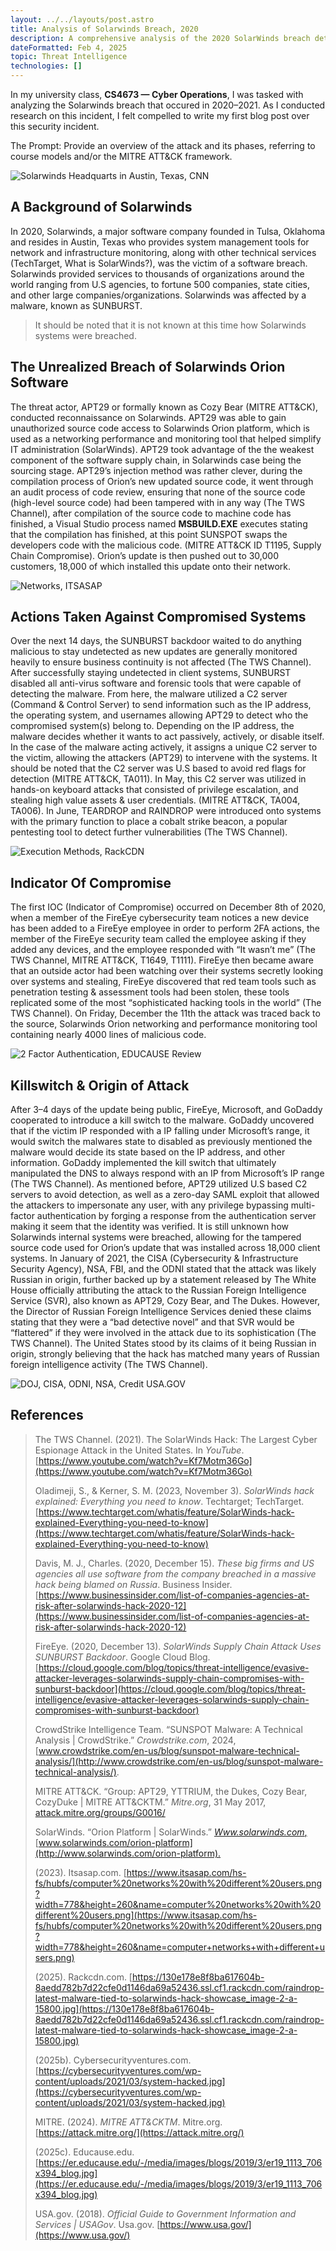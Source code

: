 ```yaml
---
layout: ../../layouts/post.astro
title: Analysis of Solarwinds Breach, 2020
description: A comprehensive analysis of the 2020 SolarWinds breach detailing APT29's supply chain compromise, attack phases, and response efforts through the lens of the MITRE ATT&CK framework.
dateFormatted: Feb 4, 2025
topic: Threat Intelligence
technologies: []
---
```


In my university class, **CS4673 — Cyber Operations**, I was tasked with analyzing the Solarwinds breach that occured in 2020–2021. As I conducted research on this incident, I felt compelled to write my first blog post over this security incident.

The Prompt: Provide an overview of the attack and its phases, referring to course models and/or the MITRE ATT&CK framework.

![Solarwinds Headquarts in Austin, Texas, CNN](https://miro.medium.com/v2/resize:fit:1400/format:webp/0*m8pKwPEcTmmj0H5i.png)

A Background of Solarwinds
--------------------------

In 2020, Solarwinds, a major software company founded in Tulsa, Oklahoma and resides in Austin, Texas who provides system management tools for network and infrastructure monitoring, along with other technical services (TechTarget, What is SolarWinds?), was the victim of a software breach. Solarwinds provided services to thousands of organizations around the world ranging from U.S agencies, to fortune 500 companies, state cities, and other large companies/organizations. Solarwinds was affected by a malware, known as SUNBURST.

> It should be noted that it is not known at this time how Solarwinds systems were breached.

The Unrealized Breach of Solarwinds Orion Software
--------------------------------------------------

The threat actor, APT29 or formally known as Cozy Bear (MITRE ATT&CK), conducted reconnaissance on Solarwinds. APT29 was able to gain unauthorized source code access to Solarwinds Orion platform, which is used as a networking performance and monitoring tool that helped simplify IT administration (SolarWinds). APT29 took advantage of the the weakest component of the software supply chain, in Solarwinds case being the sourcing stage. APT29’s injection method was rather clever, during the compilation process of Orion’s new updated source code, it went through an audit process of code review, ensuring that none of the source code (high-level source code) had been tampered with in any way (The TWS Channel), after compilation of the source code to machine code has finished, a Visual Studio process named **MSBUILD.EXE** executes stating that the compilation has finished, at this point SUNSPOT swaps the developers code with the malicious code. (MITRE ATT&CK ID T1195, Supply Chain Compromise). Orion’s update is then pushed out to 30,000 customers, 18,000 of which installed this update onto their network.

![Networks, ITSASAP](https://miro.medium.com/v2/resize:fit:1400/format:webp/0*cAXq39BqnV3ev_21.png)

Actions Taken Against Compromised Systems
-----------------------------------------

Over the next 14 days, the SUNBURST backdoor waited to do anything malicious to stay undetected as new updates are generally monitored heavily to ensure business continuity is not affected (The TWS Channel). After successfully staying undetected in client systems, SUNBURST disabled all anti-virus software and forensic tools that were capable of detecting the malware. From here, the malware utilized a C2 server (Command & Control Server) to send information such as the IP address, the operating system, and usernames allowing APT29 to detect who the compromised system(s) belong to. Depending on the IP address, the malware decides whether it wants to act passively, actively, or disable itself. In the case of the malware acting actively, it assigns a unique C2 server to the victim, allowing the attackers (APT29) to intervene with the systems. It should be noted that the C2 server was U.S based to avoid red flags for detection (MITRE ATT&CK, TA011). In May, this C2 server was utilized in hands-on keyboard attacks that consisted of privilege escalation, and stealing high value assets & user credentials. (MITRE ATT&CK, TA004, TA006). In June, TEARDROP and RAINDROP were introduced onto systems with the primary function to place a cobalt strike beacon, a popular pentesting tool to detect further vulnerabilities (The TWS Channel).

![Execution Methods, RackCDN](https://miro.medium.com/v2/resize:fit:1400/format:webp/0*rzDRqxPblwnBdjQe.jpg)

Indicator Of Compromise
-----------------------

The first IOC (Indicator of Compromise) occurred on December 8th of 2020, when a member of the FireEye cybersecurity team notices a new device has been added to a FireEye employee in order to perform 2FA actions, the member of the FireEye security team called the employee asking if they added any devices, and the employee responded with “It wasn’t me” (The TWS Channel, MITRE ATT&CK, T1649, T1111). FireEye then became aware that an outside actor had been watching over their systems secretly looking over systems and stealing, FireEye discovered that red team tools such as penetration testing & assessment tools had been stolen, these tools replicated some of the most “sophisticated hacking tools in the world” (The TWS Channel). On Friday, December the 11th the attack was traced back to the source, Solarwinds Orion networking and performance monitoring tool containing nearly 4000 lines of malicious code.

![2 Factor Authentication, EDUCAUSE Review](https://miro.medium.com/v2/resize:fit:1400/format:webp/0*KoBdf30aUWm1VAX-.jpg)

Killswitch & Origin of Attack
-----------------------------

After 3–4 days of the update being public, FireEye, Microsoft, and GoDaddy cooperated to introduce a kill switch to the malware. GoDaddy uncovered that if the victim IP responded with a IP falling under Microsoft’s range, it would switch the malwares state to disabled as previously mentioned the malware would decide its state based on the IP address, and other information. GoDaddy implemented the kill switch that ultimately manipulated the DNS to always respond with an IP from Microsoft’s IP range (The TWS Channel). As mentioned before, APT29 utilized U.S based C2 servers to avoid detection, as well as a zero-day SAML exploit that allowed the attackers to impersonate any user, with any privilege bypassing multi-factor authentication by forging a response from the authentication server making it seem that the identity was verified. It is still unknown how Solarwinds internal systems were breached, allowing for the tampered source code used for Orion’s update that was installed across 18,000 client systems. In January of 2021, the CISA (Cybersecurity & Infrastructure Security Agency), NSA, FBI, and the ODNI stated that the attack was likely Russian in origin, further backed up by a statement released by The White House officially attributing the attack to the Russian Foreign Intelligence Service (SVR), also known as APT29, Cozy Bear, and The Dukes. However, the Director of Russian Foreign Intelligence Services denied these claims stating that they were a “bad detective novel” and that SVR would be “flattered” if they were involved in the attack due to its sophistication (The TWS Channel). The United States stood by its claims of it being Russian in origin, strongly believing that the hack has matched many years of Russian foreign intelligence activity (The TWS Channel).

![DOJ, CISA, ODNI, NSA, Credit USA.GOV](https://miro.medium.com/v2/resize:fit:1400/format:webp/1*jgSBwTlumuVq8arKr5YQzg.png)

**References**
--------------

> The TWS Channel. (2021). The SolarWinds Hack: The Largest Cyber Espionage Attack in the United States. In _YouTube_. [https://www.youtube.com/watch?v=Kf7Motm36Go](https://www.youtube.com/watch?v=Kf7Motm36Go)
> 
> Oladimeji, S., & Kerner, S. M. (2023, November 3). _SolarWinds hack explained: Everything you need to know_. Techtarget; TechTarget. [https://www.techtarget.com/whatis/feature/SolarWinds-hack-explained-Everything-you-need-to-know](https://www.techtarget.com/whatis/feature/SolarWinds-hack-explained-Everything-you-need-to-know)
> 
> Davis, M. J., Charles. (2020, December 15). _These big firms and US agencies all use software from the company breached in a massive hack being blamed on Russia_. Business Insider. [https://www.businessinsider.com/list-of-companies-agencies-at-risk-after-solarwinds-hack-2020-12](https://www.businessinsider.com/list-of-companies-agencies-at-risk-after-solarwinds-hack-2020-12)
> 
> FireEye. (2020, December 13). _SolarWinds Supply Chain Attack Uses SUNBURST Backdoor_. Google Cloud Blog. [https://cloud.google.com/blog/topics/threat-intelligence/evasive-attacker-leverages-solarwinds-supply-chain-compromises-with-sunburst-backdoor](https://cloud.google.com/blog/topics/threat-intelligence/evasive-attacker-leverages-solarwinds-supply-chain-compromises-with-sunburst-backdoor)
> 
> CrowdStrike Intelligence Team. “SUNSPOT Malware: A Technical Analysis | CrowdStrike.” _Crowdstrike.com_, 2024, [www.crowdstrike.com/en-us/blog/sunspot-malware-technical-analysis/](http://www.crowdstrike.com/en-us/blog/sunspot-malware-technical-analysis/).
> 
> MITRE ATT&CK. “Group: APT29, YTTRIUM, the Dukes, Cozy Bear, CozyDuke | MITRE ATT&CKTM.” _Mitre.org_, 31 May 2017, [attack.mitre.org/groups/G0016/](http://attack.mitre.org/groups/G0016/)
> 
> SolarWinds. “Orion Platform | SolarWinds.” [_Www.solarwinds.com_,](http://Www.solarwinds.com,) [www.solarwinds.com/orion-platform](http://www.solarwinds.com/orion-platform).‌
> 
> (2023). Itsasap.com. [https://www.itsasap.com/hs-fs/hubfs/computer%20networks%20with%20different%20users.png?width=778&height=260&name=computer%20networks%20with%20different%20users.png](https://www.itsasap.com/hs-fs/hubfs/computer%20networks%20with%20different%20users.png?width=778&height=260&name=computer+networks+with+different+users.png)
> 
> (2025). Rackcdn.com. [https://130e178e8f8ba617604b-8aedd782b7d22cfe0d1146da69a52436.ssl.cf1.rackcdn.com/raindrop-latest-malware-tied-to-solarwinds-hack-showcase_image-2-a-15800.jpg](https://130e178e8f8ba617604b-8aedd782b7d22cfe0d1146da69a52436.ssl.cf1.rackcdn.com/raindrop-latest-malware-tied-to-solarwinds-hack-showcase_image-2-a-15800.jpg)
> 
> (2025b). Cybersecurityventures.com. [https://cybersecurityventures.com/wp-content/uploads/2021/03/system-hacked.jpg](https://cybersecurityventures.com/wp-content/uploads/2021/03/system-hacked.jpg)
> 
> MITRE. (2024). _MITRE ATT&CKTM_. Mitre.org. [https://attack.mitre.org/](https://attack.mitre.org/)
> 
> (2025c). Educause.edu. [https://er.educause.edu/-/media/images/blogs/2019/3/er19_1113_706x394_blog.jpg](https://er.educause.edu/-/media/images/blogs/2019/3/er19_1113_706x394_blog.jpg)
> 
> USA.gov. (2018). _Official Guide to Government Information and Services | USAGov_. Usa.gov. [https://www.usa.gov/](https://www.usa.gov/)